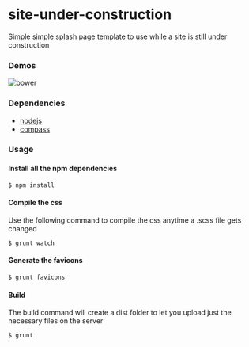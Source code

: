 site-under-construction
=======================
Simple simple splash page template to use while a site is still under construction

### Demos

![bower](gianlucaguarini.github.com/site-under-construction/demos/images/bower.jpg)

### Dependencies

- [nodejs](http://nodejs.org)
- [compass](http://compass-style.org)

### Usage

#### Install all the npm dependencies

```shell
$ npm install
```

#### Compile the css

Use the following command to compile the css anytime a .scss file gets changed

```shell
$ grunt watch
```

#### Generate the favicons

```shell
$ grunt favicons
```

#### Build

The build command will create a dist folder to let you upload just the necessary files on the server

```shell
$ grunt
```

